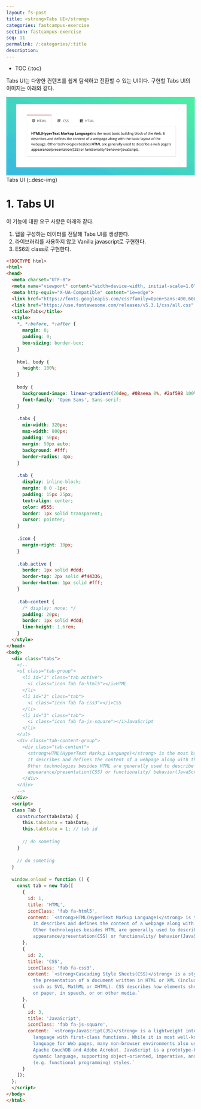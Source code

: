 ```yaml
---
layout: fs-post
title: <strong>Tabs UI</strong>
categories: fastcampus-exercise
section: fastcampus-exercise
seq: 11
permalink: /:categories/:title
description:
---
```


* TOC
{:toc}

Tabs UI는 다양한 컨텐츠를 쉽게 탐색하고 전환할 수 있는 UI이다. 구현할 Tabs UI의 이미지는 아래와 같다.

![tabs-ui](/img/tabs-ui.gif)
Tabs UI
{:.desc-img}

# 1. Tabs UI

이 기능에 대한 요구 사항은 아래와 같다.

1. 탭을 구성하는 데이터를 전달해 Tabs UI를 생성한다.
2. 라이브러리를 사용하지 않고 Vanilla javascript로 구현한다.
3. ES6의 class로 구현한다.

```html
<!DOCTYPE html>
<html>
<head>
  <meta charset="UTF-8">
  <meta name="viewport" content="width=device-width, initial-scale=1.0">
  <meta http-equiv="X-UA-Compatible" content="ie=edge">
  <link href="https://fonts.googleapis.com/css?family=Open+Sans:400,600,700" rel="stylesheet">
  <link href="https://use.fontawesome.com/releases/v5.3.1/css/all.css" rel="stylesheet">
  <title>Tabs</title>
  <style>
    *, *:before, *:after {
      margin: 0;
      padding: 0;
      box-sizing: border-box;
    }

    html, body {
      height: 100%;
    }

    body {
      background-image: linear-gradient(20deg, #08aeea 0%, #2af598 100%);
      font-family: 'Open Sans', Sans-serif;
    }

    .tabs {
      min-width: 320px;
      max-width: 800px;
      padding: 50px;
      margin: 50px auto;
      background: #fff;
      border-radius: 4px;
    }

    .tab {
      display: inline-block;
      margin: 0 0 -1px;
      padding: 15px 25px;
      text-align: center;
      color: #555;
      border: 1px solid transparent;
      cursor: pointer;
    }

    .icon {
      margin-right: 10px;
    }

    .tab.active {
      border: 1px solid #ddd;
      border-top: 2px solid #f44336;
      border-bottom: 1px solid #fff;
    }

    .tab-content {
      /* display: none; */
      padding: 20px;
      border: 1px solid #ddd;
      line-height: 1.6rem;
    }
  </style>
</head>
<body>
  <div class="tabs">
    <!--
    <ul class="tab-group">
      <li id="1" class="tab active">
        <i class="icon fab fa-html5"></i>HTML
      </li>
      <li id="2" class="tab">
        <i class="icon fab fa-css3"></i>CSS
      </li>
      <li id="3" class="tab">
        <i class="icon fab fa-js-square"></i>JavaScript
      </li>
    </ul>
    <div class="tab-content-group">
      <div class="tab-content">
        <strong>HTML(HyperText Markup Language)</strong> is the most basic building block of the Web.
        It describes and defines the content of a webpage along with the basic layout of the webpage.
        Other technologies besides HTML are generally used to describe a web page's
        appearance/presentation(CSS) or functionality/ behavior(JavaScript).
      </div>
    </div>
    -->
  </div>
  <script>
  class Tab {
    constructor(tabsData) {
      this.tabsData = tabsData;
      this.tabState = 1; // tab id

      // do someting
    }

    // do someting
  }

  window.onload = function () {
    const tab = new Tab([
      {
        id: 1,
        title: 'HTML',
        iconClass: 'fab fa-html5',
        content: `<strong>HTML(HyperText Markup Language)</strong> is the most basic building block of the Web.
          It describes and defines the content of a webpage along with the basic layout of the webpage.
          Other technologies besides HTML are generally used to describe a web page's
          appearance/presentation(CSS) or functionality/ behavior(JavaScript).`
      },
      {
        id: 2,
        title: 'CSS',
        iconClass: 'fab fa-css3',
        content: `<strong>Cascading Style Sheets(CSS)</strong> is a stylesheet language used to describe
          the presentation of a document written in HTML or XML (including XML dialects
          such as SVG, MathML or XHTML). CSS describes how elements should be rendered on screen,
          on paper, in speech, or on other media.`
      },
      {
        id: 3,
        title: 'JavaScript',
        iconClass: 'fab fa-js-square',
        content: `<strong>JavaScript(JS)</strong> is a lightweight interpreted or JIT-compiled programming
          language with first-class functions. While it is most well-known as the scripting
          language for Web pages, many non-browser environments also use it, such as Node.js,
          Apache CouchDB and Adobe Acrobat. JavaScript is a prototype-based, multi-paradigm,
          dynamic language, supporting object-oriented, imperative, and declarative
          (e.g. functional programming) styles.`
      }
    ]);
  };
  </script>
</body>
</html>
```
<!--
  class Tab {
    constructor(tabsData) {
      this.tabsData = tabsData;
      this.tabState = 1; // tab id

      this.$tabs = document.querySelector('.tabs');
      this.render();

      // tab 클릭 이벤트 핸들러 등록
      this.$tabs.onclick = ({ target }) => {
        // icon 요소를 클릭한 경우, 이벤트가 트리거되지 않는 문제
        if (target.classList.contains('icon')) target = target.parentNode;

        const id = +target.id;

        // tab 클래스를 갖지 않는 요소를 클린한 경우 skip
        // 동일한 tab을 클릭한 경우, skip
        if (!target.classList.contains('tab') || this.tabState === id) return;

        // tabState에 현재 클릭된 tab의 id를 저장
        this.tabState = id;
        this.render();
      };
    }

    // tabsData 객체를 기반으로 tab 요소 생성
    render() {
      this.$tabs.innerHTML = `
        <ul class="tab-group">
          ${this.renderTitle()}
        </ul>
        <div class="tab-content-group">
          ${this.renderContent()}
        </div>`;
    }

    renderTitle() {
      let html = '';
      this.tabsData.forEach(({ id, iconClass, title }) => {
        html += `
          <li id="${id}" class="tab${id === this.tabState ? ' active' : ''}">
            <i class="icon ${iconClass}"></i>${title}
          </li>`;
      });
      return html;
    }

    renderContent() {
      let html = '';
      this.tabsData.forEach(({ id, content }) => {
        html += this.tabState === id ? `<div class="tab-content">${content}</div>` : '';
      });
      return html;
    }
  }

  window.onload = function () {
    const tab = new Tab([
      {
        id: 1,
        title: 'HTML',
        iconClass: 'fab fa-html5',
        content: `<strong>HTML(HyperText Markup Language)</strong> is the most basic building block of the Web.
          It describes and defines the content of a webpage along with the basic layout of the webpage.
          Other technologies besides HTML are generally used to describe a web page's
          appearance/presentation(CSS) or functionality/ behavior(JavaScript).`
      },
      {
        id: 2,
        title: 'CSS',
        iconClass: 'fab fa-css3',
        content: `<strong>Cascading Style Sheets(CSS)</strong> is a stylesheet language used to describe
          the presentation of a document written in HTML or XML (including XML dialects
          such as SVG, MathML or XHTML). CSS describes how elements should be rendered on screen,
          on paper, in speech, or on other media.`
      },
      {
        id: 3,
        title: 'JavaScript',
        iconClass: 'fab fa-js-square',
        content: `<strong>JavaScript(JS)</strong> is a lightweight interpreted or JIT-compiled programming
          language with first-class functions. While it is most well-known as the scripting
          language for Web pages, many non-browser environments also use it, such as Node.js,
          Apache CouchDB and Adobe Acrobat. JavaScript is a prototype-based, multi-paradigm,
          dynamic language, supporting object-oriented, imperative, and declarative
          (e.g. functional programming) styles.`
      }
    ]);
  }; -->

<!-- <div class="result" style="height: 500px"></div> -->

<!-- # 2. Angular Tabs UI

바닐라 자바스크립트로 구현한 Tabs UI를 이번에는 Angular로 구현해 보자.

<iframe src="https://stackblitz.com/edit/angular-tabs-ui?ctl=1&embed=1&hideNavigation=1&file=src/app/app.component.ts" frameborder="0" width="100%" height="700"></iframe>

# 3. React Tabs UI

바닐라 자바스크립트로 구현한 Tabs UI를 이번에는 React로 구현해 보자.

<iframe src="https://stackblitz.com/edit/react-tabs-ui?ctl=1&embed=1&hideNavigation=1&file=index.js" frameborder="0" width="100%" height="700"></iframe> -->
